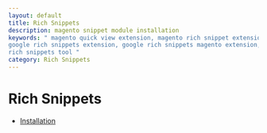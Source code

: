 ```yaml
---
layout: default
title: Rich Snippets
description: magento snippet module installation
keywords: " magento quick view extension, magento rich snippet extension, magento
google rich snippets extension, google rich snippets magento extension, google
rich snippets tool "
category: Rich Snippets
---
```


# Rich Snippets

- [Installation](installation/)